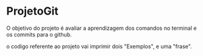 # ProjetoGit

O objetivo do projeto é avaliar a aprendizagem dos comandos no terminal e os commits para o github.

o codigo referente ao projeto vai imprimir dois "Exemplos", e uma  "frase".